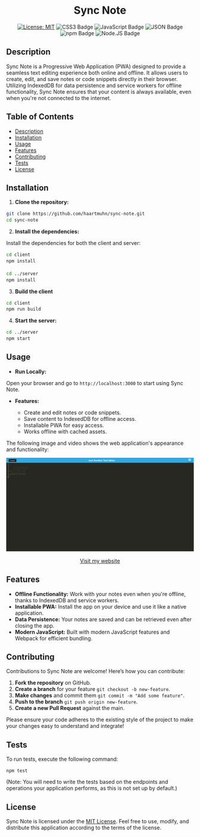 <div align="center">

# Sync Note

[![License: MIT](https://img.shields.io/badge/License-MIT-darkgreen.svg)](https://opensource.org/licenses/MIT)
![CSS3 Badge](https://img.shields.io/badge/css-1572B6?logo=css3&logoColor=fff&style=flat)
![JavaScript Badge](https://img.shields.io/badge/js-F7DF1E?logo=javascript&logoColor=000&style=flat)
![JSON Badge](https://img.shields.io/badge/json-FF0000?logo=json&logoColor=fff&style=flat)
![npm Badge](https://img.shields.io/badge/npm-A020F0?logo=npm&logoColor=fff&style=flat)
![Node.JS Badge](https://img.shields.io/badge/node-orange?logo=node.js&logoColor=fff&style=flat)

</div>

## Description

Sync Note is a Progressive Web Application (PWA) designed to provide a seamless text editing experience both online and offline. It allows users to create, edit, and save notes or code snippets directly in their browser. Utilizing IndexedDB for data persistence and service workers for offline functionality, Sync Note ensures that your content is always available, even when you're not connected to the internet.

## Table of Contents

- [Description](#description)
- [Installation](#installation)
- [Usage](#usage)
- [Features](#features)
- [Contributing](#contributing)
- [Tests](#tests)
- [License](#license)

## Installation

1.  **Clone the repository:**

```bash
git clone https://github.com/haartmuhn/sync-note.git
cd sync-note
```

2.  **Install the dependencies:**

Install the dependencies for both the client and server:

```bash
cd client
npm install

cd ../server
npm install
```

3.  **Build the client**

```bash
cd client
npm run build
```

4.  **Start the server:**

```bash
cd ../server
npm start
```

## Usage

-   **Run Locally:**

Open your browser and go to `http://localhost:3000` to start using Sync Note.

-   **Features:**

    -   Create and edit notes or code snippets.
    -   Save content to IndexedDB for offline access.
    -   Installable PWA for easy access.
    -   Works offline with cached assets.

The following image and video shows the web application's appearance and functionality: 

<div align="center">

![alt text](./assets/images/sync-note.png)

[Visit my website](https://sync-note.onrender.com/)

</div>

## Features

-   **Offline Functionality:** Work with your notes even when you're offline, thanks to IndexedDB and service workers.
-   **Installable PWA:** Install the app on your device and use it like a native application.
-   **Data Persistence:** Your notes are saved and can be retrieved even after closing the app.
-   **Modern JavaScript:** Built with modern JavaScript features and Webpack for efficient bundling.

## Contributing

Contributions to Sync Note are welcome! Here’s how you can contribute:

1. **Fork the repository** on GitHub.
2. **Create a branch** for your feature `git checkout -b new-feature`.
3. **Make changes** and commit them `git commit -m "Add some feature"`.
4. **Push to the branch** `git push origin new-feature`.
5. **Create a new Pull Request** against the main.

Please ensure your code adheres to the existing style of the project to make your changes easy to understand and integrate!

## Tests

To run tests, execute the following command:

```
npm test
```

(Note: You will need to write the tests based on the endpoints and operations your application performs, as this is not set up by default.)

## License

Sync Note is licensed under the [MIT License](LICENSE). Feel free to use, modify, and distribute this application according to the terms of the license.